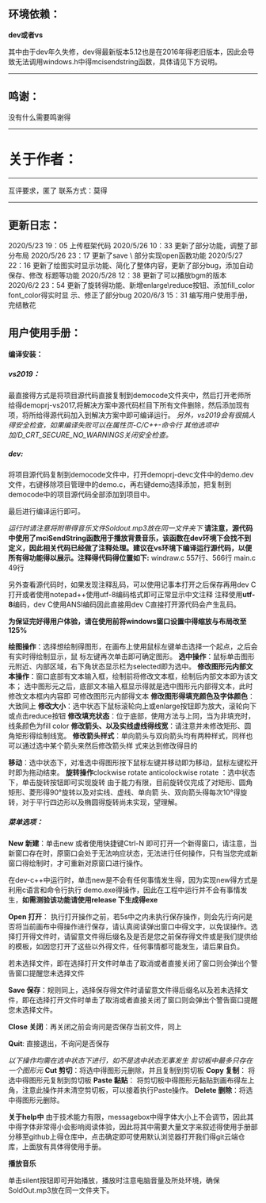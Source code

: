 ## 环境依赖：

**dev或者vs**

其中由于dev年久失修，dev得最新版本5.12也是在2016年得老旧版本，因此会导致无法调用windows.h中得mcisendstring函数，具体请见下方说明。

***

## 鸣谢：

没有什么需要鸣谢得

***

# 关于作者：

***

互评要求，匿了
联系方式：莫得

***

## 更新日志：

2020/5/23 19：05	 上传框架代码
2020/5/26 10：33     更新了部分功能，调整了部分布局
2020/5/26 23：17	 更新了save \ 部分实现open函数功能
2020/5/27 22：16 	更新了绘图实时显示功能、简化了整体内容，更新了部分bug，添加自动保存、修改									 标题等功能
2020/5/28 12：38 	更新了可以播放bgm的版本
2020/6/2   23：54     更新了旋转得功能、新增enlarge\reduce按钮、添加fill_color font_color得实时显									示、修正了部分bug
2020/6/3   15：31 	编写用户使用手册，完结散花

## 用户使用手册：
#### 编译安装：

##### vs2019：

最直接得方式是将项目源代码直接复制到democode文件夹中，然后打开老师所给得demoprj-vs2017,将解决方案中源代码栏目下所有文件删除，然后添加现有项，将所给得源代码加入到解决方案中即可编译运行。
*另外，vs2019会有很搞人得安全检查，如果编译失败可以在属性页-C/C++-命令行 其他选项中加/D_CRT_SECURE_NO_WARNINGS关闭安全检查。* 
##### dev:
将项目源代码复制到democode文件中，打开demoprj-devc文件中的demo.dev文件，右键移除项目管理中的demo.c，再右键demo选择添加，把复制到democode中的项目源代码全部添加到项目中。

最后进行编译运行即可。



*运行时请注意将附带得音乐文件Soldout.mp3放在同一文件夹下*
**请注意，源代码中使用了mciSendString函数用于播放背景音乐，该函数在dev环境下会找不到定义，因此相关代码已经做了注释处理。建议在vs环境下编译运行源代码，以便所有得功能得以展示。注释得代码得位置如下:**
windraw.c 557行、566行 
main.c       49行

另外查看源代码时，如果发现注释乱码，可以使用记事本打开之后保存再用dev C打开或者使用notepad++使用utf-8编码格式即可正常显示中文注释
注释使用**utf-8**编码，dev C使用ANSI编码因此直接用dev C直接打开源代码会产生乱码。

**为保证完好得用户体验，请在使用前将windows窗口设置中得缩放与布局改至125%**


**绘图操作**：选择想绘制得图形，在画布上使用鼠标左键单击选择一个起点，之后会有实时得绘制显示，鼠				标左键再次单击即可确定图形。
**选中操作**：鼠标单击图形元附近、内部区域，右下角状态显示栏为selected即为选中。
**修改图形元内部文本操作**：窗口底部有文本输入框，绘制前将修改文本框，绘制后内部文本即为该文本；				选中图形元之后，底部文本输入框显示得就是选中图形元内部得文本，此时修改文本框内内容即				可修改图形元内部得文本
**修改图形得填充颜色及字体颜色**：大致同上
**修改大小**：选中状态下鼠标滚轮向上或enlarge按钮即为放大，滚轮向下或点击reduce按钮
**修改填充状态**：位于底部，使用方法与上同，当为非填充时，线条颜色为fill color
**修改箭头、以及实线虚线得线宽**：请注意并未修改矩形、圆角矩形得绘制线宽。
**修改箭头样式**：单向箭头与双向箭头均有两种样式，同样也可以通过选中某个箭头来然后修改箭头样					式来达到修改得目的

**移动**：选中状态下，对准选中得图形按下鼠标左键并移动即为移动，鼠标左键松开时即为拖动结束。
**旋转操作**clockwise rotate anticolockwise rotate ：选中状态下，单击旋转按钮即可实现旋转
			由于能力有限，目前旋转仅完成了对矩形、圆角矩形、菱形得90°旋转以及对实线、虚线、单向箭			头、双向箭头得每次10°得旋转，对于平行四边形以及椭圆得旋转尚未实现，望理解。

##### 菜单选项：

**New 新建**：单击new 或者使用快捷键Ctrl-N 即可打开一个新得窗口，请注意，当新窗口存在时，原窗口会处于无法响应状态，无法进行任何操作，只有当您完成新窗口得绘制时，才可重新对原窗口进行操作。

在dev-c++中运行时，单击new是不会有任何事情发生得，因为实现new得方式是利用c语言和命令行执行 demo.exe得操作，因此在工程中运行并不会有事情发生，**如需测验该功能请使用release 下生成得exe**

**Open 打开**： 执行打开操作之前，若5s中之内未执行保存操作，则会先行询问是否将当前画布中得操作进行保存，请认真阅读弹出窗口中得文字，以免误操作。选择打开得文件时，请留意文件得后缀名及是否是您之前保存得文件或是我们提供给的模板，如因您打开了这些以外得文件，任何事情都可能发生，请后果自负。

若未选择文件，即在选择打开文件时单击了取消或者直接关闭了窗口则会弹出个警告窗口提醒您未选择文件

**Save 保存**：规则同上，选择保存得文件时请留意文件得后缀名以及若未选择文件，即在选择打开文件时单击了取消或者直接关闭了窗口则会弹出个警告窗口提醒您未选择文件。

**Close 关闭**：再关闭之前会询问是否保存当前文件，同上

**Quit**: 直接退出，不询问是否保存

*以下操作均需在选中状态下进行，如不是选中状态无事发生*
*剪切板中最多只存在一个图形元*
**Cut 剪切**：将选中得图形元删除，并且复制到剪切板
**Copy 复制**： 将选中得图形元复制到剪切板
**Paste 黏贴**： 将剪切板中得图形元黏贴到画布得左上角，注意此操作并未清空剪切板，可以接着执行Paste操作。
**Delete 删除**：将选中得图形元删除。

**关于help中**
由于技术能力有限，messagebox中得字体大小上不会调节，因此其中得字体非常得小会影响阅读体验，因此将其中需要大量文字来叙述得使用手册部分移至github上得仓库中，点击确定即可使用默认浏览器打开我们得git云端仓库，上面放有具体得使用手册。

**播放音乐**

单击silent按钮即可开始播放，播放时注意电脑音量及所处环境，确保SoldOut.mp3放在同一文件夹下。